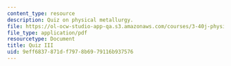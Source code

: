 ```yaml
---
content_type: resource
description: Quiz on physical metallurgy.
file: https://ol-ocw-studio-app-qa.s3.amazonaws.com/courses/3-40j-physical-metallurgy-fall-2009/9eff6837871df7978b6979116b937576_MIT3_40JF09_quiz3_08.pdf
file_type: application/pdf
resourcetype: Document
title: Quiz III
uid: 9eff6837-871d-f797-8b69-79116b937576
---
```

